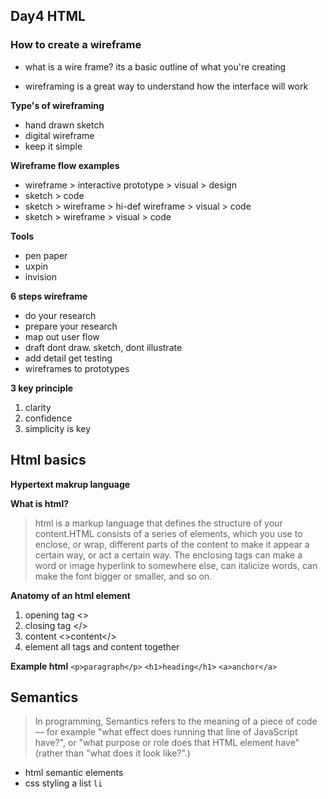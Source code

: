 ## **Day4 HTML**

### **How to create a wireframe**

+ what is a wire frame? its a basic outline of what you're creating

+ wireframing is a great way to understand how the interface will work

**Type's of wireframing**

+ hand drawn sketch
+ digital wireframe
+ keep it simple

**Wireframe flow examples**

+ wireframe > interactive prototype > visual > design
+ sketch > code
+ sketch > wireframe > hi-def wireframe > visual > code 
+ sketch > wireframe > visual > code

**Tools**

+ pen paper
+ uxpin
+ invision

**6 steps wireframe**

+ do your research
+ prepare your research
+ map out user flow
+ draft dont draw. sketch, dont illustrate
+ add detail get testing
+ wireframes to prototypes

**3 key principle**

1. clarity
1. confidence
1. simplicity is key

## **Html basics**

**Hypertext makrup language**

**What is html?**
> html is a markup language that defines the structure of your content.HTML consists of a series of elements, which you use to enclose, or wrap, different parts of the content to make it appear a certain way, or act a certain way. The enclosing tags can make a word or image hyperlink to somewhere else, can italicize words, can make the font bigger or smaller, and so on.

**Anatomy of an html element**

1. opening tag <>
1. closing tag </>
1. content <>content</>
1. element all tags and content together

**Example html**
`<p>paragraph</p>`
`<h1>heading</h1>`
`<a>anchor</a>`

## **Semantics**

> In programming, Semantics refers to the meaning of a piece of code — for example "what effect does running that line of JavaScript have?", or "what purpose or role does that HTML element have" (rather than "what does it look like?".)

+ html semantic elements
+ css styling a list `li`
